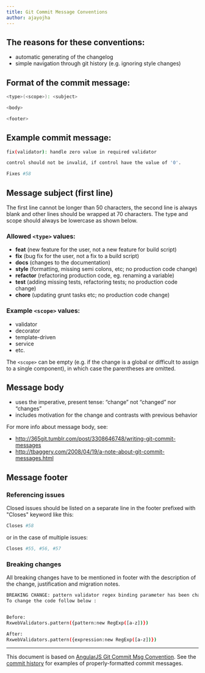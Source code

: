 ```yaml
---
title: Git Commit Message Conventions
author: ajayojha
---
```


## The reasons for these conventions:
- automatic generating of the changelog
- simple navigation through git history (e.g. ignoring style changes)

## Format of the commit message:
```bash
<type>(<scope>): <subject>

<body>

<footer>
```

## Example commit message:

```bash
fix(validator): handle zero value in required validator

control should not be invalid, if control have the value of '0'.

Fixes #58
```

## Message subject (first line)
The first line cannot be longer than 50 characters, the second line is always blank and
other lines should be wrapped at 70 characters. The type and scope should
always be lowercase as shown below.

### Allowed `<type>` values:

* **feat** (new feature for the user, not a new feature for build script)
* **fix** (bug fix for the user, not a fix to a build script)
* **docs** (changes to the documentation)
* **style** (formatting, missing semi colons, etc; no production code change)
* **refactor** (refactoring production code, eg. renaming a variable)
* **test** (adding missing tests, refactoring tests; no production code change)
* **chore** (updating grunt tasks etc; no production code change)

### Example `<scope>` values:

* validator
* decorator
* template-driven
* service
* etc.

The `<scope>` can be empty (e.g. if the change is a global or difficult
to assign to a single component), in which case the parentheses are
omitted. 


## Message body
* uses the imperative, present tense: “change” not “changed” nor “changes”
* includes motivation for the change and contrasts with previous behavior

For more info about message body, see:

* http://365git.tumblr.com/post/3308646748/writing-git-commit-messages
* http://tbaggery.com/2008/04/19/a-note-about-git-commit-messages.html


## Message footer

### Referencing issues
Closed issues should be listed on a separate line in the footer prefixed with "Closes" keyword like this:
```bash
Closes #58
```
or in the case of multiple issues:
```bash
Closes #55, #56, #57
```
### Breaking changes

All breaking changes have to be mentioned in footer with the
description of the change, justification and migration notes.
``` bash
BREAKING CHANGE: pattern validator regex binding parameter has been changed and 'pattern' parameter has been removed.
To change the code follow below :


Before:
RxwebValidators.pattern({pattern:new RegExp([a-z])})

After:
RxwebValidators.pattern({expression:new RegExp([a-z])})
```
---

This document is based on [AngularJS Git Commit Msg Convention]. See the
[commit history] for examples of properly-formatted commit messages.

[AngularJS Git Commit Msg Convention]: https://docs.google.com/document/d/1QrDFcIiPjSLDn3EL15IJygNPiHORgU1_OOAqWjiDU5Y/edit#
[commit history]: https://github.com/rxweb/rxweb/commits/master
